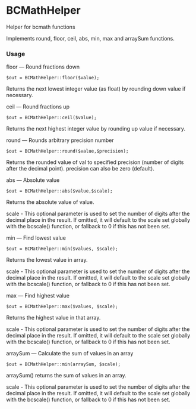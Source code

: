 # BCMathHelper

Helper for bcmath functions

Implements round, floor, ceil, abs, min, max and arraySum functions.

### Usage

floor — Round fractions down

`$out = BCMathHelper::floor($value);`

Returns the next lowest integer value (as float) by rounding down value if necessary.

ceil — Round fractions up

`$out = BCMathHelper::ceil($value);`

Returns the next highest integer value by rounding up value if necessary.

round — Rounds arbitrary precision number

`$out = BCMathHelper::round($value,$precision);`

Returns the rounded value of val to specified precision (number of digits after the decimal point). precision can also be zero (default).

abs — Absolute value

`$out = BCMathHelper::abs($value,$scale);`

Returns the absolute value of value.

scale - This optional parameter is used to set the number of digits after the decimal place in the result. If omitted, it will default to the scale set globally with the bcscale() function, or fallback to 0 if this has not been set.

min — Find lowest value

`$out = BCMathHelper::min($values, $scale);`

Returns the lowest value in array. 

scale - This optional parameter is used to set the number of digits after the decimal place in the result. If omitted, it will default to the scale set globally with the bcscale() function, or fallback to 0 if this has not been set.

max — Find highest value

`$out = BCMathHelper::max($values, $scale);`

Returns the highest value in that array.

scale - This optional parameter is used to set the number of digits after the decimal place in the result. If omitted, it will default to the scale set globally with the bcscale() function, or fallback to 0 if this has not been set.

arraySum — Calculate the sum of values in an array

`$out = BCMathHelper::min(arraySum, $scale);`

arraySum() returns the sum of values in an array.

scale - This optional parameter is used to set the number of digits after the decimal place in the result. If omitted, it will default to the scale set globally with the bcscale() function, or fallback to 0 if this has not been set.